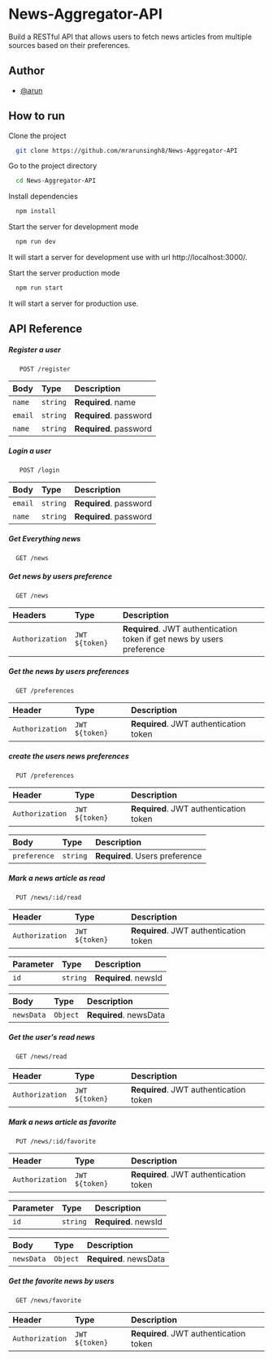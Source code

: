 # News-Aggregator-API
Build a RESTful API that allows users to fetch news articles from multiple sources based on their preferences.


## Author
- [@arun](https://github.com/mrarunsingh8)

## How to run

Clone the project

```bash
  git clone https://github.com/mrarunsingh8/News-Aggregator-API
```

Go to the project directory

```bash
  cd News-Aggregator-API
```

Install dependencies

```bash
  npm install
```

Start the server for development mode

```bash
  npm run dev
```
It will start a server for development use with url http://localhost:3000/.

Start the server production mode

```bash
  npm run start
```
It will start a server for production use.


## API Reference

##### Register a user

```http
   POST /register
```

| Body | Type     | Description                       |
| :-------- | :------- | :-------------------------------- |
| `name`      | `string` | **Required**. name |
| `email`      | `string` | **Required**. password |
| `name`      | `string` | **Required**. password |

##### Login a user
```http
   POST /login
```
| Body | Type     | Description                       |
| :-------- | :------- | :-------------------------------- |
| `email`      | `string` | **Required**. password |
| `name`      | `string` | **Required**. password |

##### Get Everything news

```http
  GET /news
```

##### Get news by users preference

```http
  GET /news
```


| Headers | Type     | Description                       |
| :-------- | :------- | :-------------------------------- |
| `Authorization`      | `JWT ${token}` | **Required**. JWT authentication token if get news by users preference |

##### Get the news by users preferences

```http
  GET /preferences
```

| Header | Type     | Description                       |
| :-------- | :------- | :-------------------------------- |
| `Authorization`      | `JWT ${token}` |  **Required**. JWT authentication token |

##### create the users news preferences

```http
  PUT /preferences
```

| Header | Type     | Description                       |
| :-------- | :------- | :-------------------------------- |
| `Authorization`      | `JWT ${token}` |  **Required**. JWT authentication token |

| Body | Type     | Description                       |
| :-------- | :------- | :-------------------------------- |
| `preference`      | `string` |  **Required**. Users preference |


##### Mark a news article as read

```http
  PUT /news/:id/read
```

| Header | Type     | Description                       |
| :-------- | :------- | :-------------------------------- |
| `Authorization`      | `JWT ${token}` |  **Required**. JWT authentication token |

| Parameter | Type     | Description                       |
| :-------- | :------- | :-------------------------------- |
| `id`      | `string` |  **Required**. newsId |


| Body | Type     | Description                       |
| :-------- | :------- | :-------------------------------- |
| `newsData`      | `Object` |  **Required**. newsData |

##### Get the user's read news

```http
  GET /news/read
```

| Header | Type     | Description                       |
| :-------- | :------- | :-------------------------------- |
| `Authorization`      | `JWT ${token}` |  **Required**. JWT authentication token |


##### Mark a news article as favorite

```http
  PUT /news/:id/favorite
```

| Header | Type     | Description                       |
| :-------- | :------- | :-------------------------------- |
| `Authorization`      | `JWT ${token}` |  **Required**. JWT authentication token |

| Parameter | Type     | Description                       |
| :-------- | :------- | :-------------------------------- |
| `id`      | `string` |  **Required**. newsId |


| Body | Type     | Description                       |
| :-------- | :------- | :-------------------------------- |
| `newsData`      | `Object` |  **Required**. newsData |

##### Get the favorite news by users

```http
  GET /news/favorite
```

| Header | Type     | Description                       |
| :-------- | :------- | :-------------------------------- |
| `Authorization`      | `JWT ${token}` |  **Required**. JWT authentication token |



